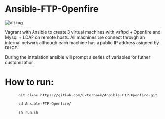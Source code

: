 # Ansible-FTP-Openfire

![alt tag](http://i.imgur.com/hBQ3rjP.png)

Vagrant with Ansible to create 3 virtual machines with vsftpd + Openfire and Mysql + LDAP on remote hosts. All machines are connect through an internal network although each machine has a public IP address asigned by DHCP.

During the instalation ansible will prompt a series of variables for futher customization.

# How to run:

          git clone https://github.com/Externoak/Ansible-FTP-Openfire.git
          
          cd Ansible-FTP-Openfire/
          
          sh run.sh
